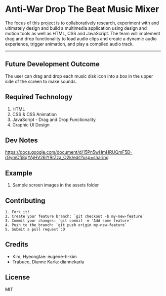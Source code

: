# Anti-War Drop The Beat Music Mixer

The focus of this project is to collaboratively research, experiment with and ultimately design and build a multimedia application using design and motion tools as well as HTML, CSS and JavaScript. The team will implement drag and drop functionality to load audio clips and create a dynamic audio experience, trigger animation, and play a compiled audio track.
<hr>

## Future Development Outcome

The user can drag and drop each music disk icon into a box in the upper side of the screen to make sounds.

## Required Technology

  1. HTML
  2. CSS & CSS Animation
  3. JavaScript - Drag and Drop Functionality
  4. Graphic UI Design

## Dev Notes

  https://docs.google.com/document/d/15Pn5wHmHRUQmF5D-rGymCfj8qYAjHV26IYRrZza_O2k/edit?usp=sharing

## Example

  1. Sample screen images in the assets folder

## Contributing

	1. Fork it!
	2. Create your feature branch: `git checkout -b my-new-feature`
	3. Commit your changes: `git commit -m 'Add some feature'`
	4. Push to the branch: `git push origin my-new-feature`
	5. Submit a pull request :D

## Credits

  * Kim, Hyeongtae: eugene-h-kim
  * Trabuco, Dianne Karla: diannekarla

## License
MIT
